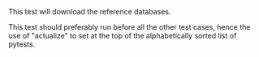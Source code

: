 This test will download the reference databases.

This test should preferably run before all the other test cases, hence the use of "actualize" to set at the top of the alphabetically sorted list of pytests.